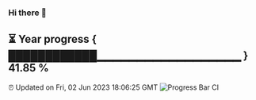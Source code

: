 ### Hi there 👋
⏳ Year progress { ████████████▁▁▁▁▁▁▁▁▁▁▁▁▁▁▁▁▁▁ } 41.85 %
---
⏰ Updated on Fri, 02 Jun 2023 18:06:25 GMT
![Progress Bar CI](https://github.com/Moyi321/Moyi321/workflows/Progress%20Bar%20CI/badge.svg)

